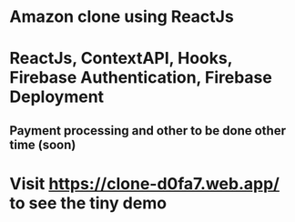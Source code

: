 # Amazon clone using ReactJs
# ReactJs, ContextAPI, Hooks, Firebase Authentication, Firebase Deployment
## Payment processing and other to be done other time (soon)
# Visit https://clone-d0fa7.web.app/ to see the tiny demo

